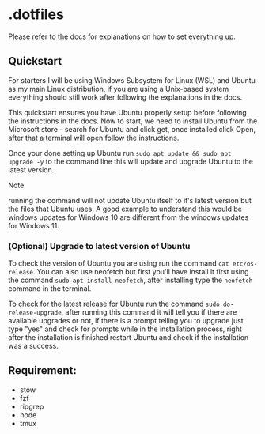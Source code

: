 # .dotfiles
Please refer to the docs for explanations on how to set everything up.

## Quickstart
For starters I will be using Windows Subsystem for Linux (WSL) and Ubuntu as my
main Linux distribution, if you are using a Unix-based system everything should
still work after following the explanations in the docs. 

This quickstart ensures you have Ubuntu properly setup before following the
instructions in the docs. Now to start, we need to install Ubuntu from the
Microsoft store - search for Ubuntu and click get, once installed click Open,
after that a terminal will open follow the instructions.

Once your done setting up Ubuntu run `sudo apt update && sudo apt upgrade -y`
to the command line this will update and upgrade Ubuntu to the latest version.
> [!NOTE]
running the command will not update Ubuntu itself to it's latest version but
the files that Ubuntu uses. A good example to understand this would be windows
updates for Windows 10 are different from the windows updates for Windows 11.

### (Optional) Upgrade to latest version of Ubuntu
To check the version of Ubuntu you are using run the command
`cat etc/os-release`. You can also use neofetch but first you'll have install
it first using the command `sudo apt install neofetch`, after installing type
the `neofetch` command in the terminal.

To check for the latest release for Ubuntu run the command
`sudo do-release-upgrade`, after running this command it will tell you if there
are available upgrades or not, if there is a prompt telling you to upgrade just
type "yes" and check for prompts while in the installation process, right after
the installation is finished restart Ubuntu and check if the installation was a
success.

## Requirement:
- stow
- fzf
- ripgrep
- node
- tmux
